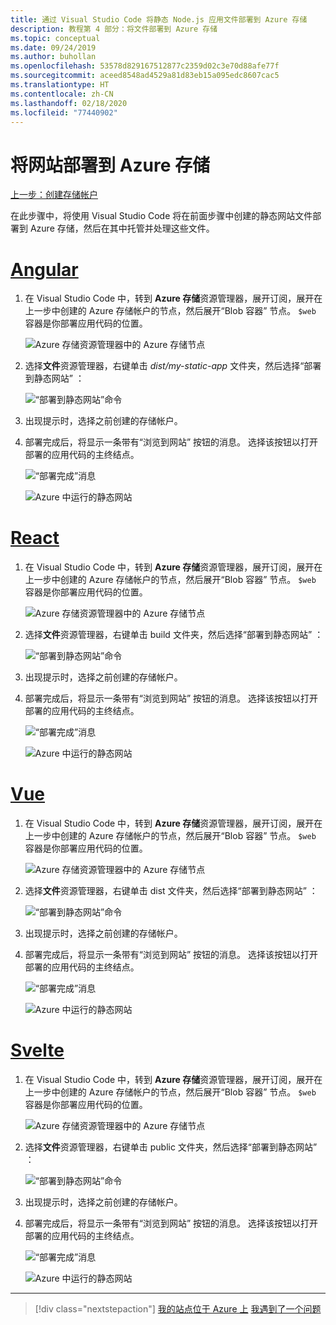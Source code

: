 ```yaml
---
title: 通过 Visual Studio Code 将静态 Node.js 应用文件部署到 Azure 存储
description: 教程第 4 部分：将文件部署到 Azure 存储
ms.topic: conceptual
ms.date: 09/24/2019
ms.author: buhollan
ms.openlocfilehash: 53578d829167512877c2359d02c3e70d88afe77f
ms.sourcegitcommit: aceed8548ad4529a81d83eb15a095edc8607cac5
ms.translationtype: HT
ms.contentlocale: zh-CN
ms.lasthandoff: 02/18/2020
ms.locfileid: "77440902"
---
```

# <a name="deploy-the-website-to-azure-storage"></a>将网站部署到 Azure 存储

[上一步：创建存储帐户](tutorial-vscode-static-website-node-03.md)

在此步骤中，将使用 Visual Studio Code 将在前面步骤中创建的静态网站文件部署到 Azure 存储，然后在其中托管并处理这些文件。

# <a name="angular"></a>[Angular](#tab/angular)

1. 在 Visual Studio Code 中，转到 **Azure 存储**资源管理器，展开订阅，展开在上一步中创建的 Azure 存储帐户的节点，然后展开“Blob 容器”  节点。 `$web` 容器是你部署应用代码的位置。

   ![Azure 存储资源管理器中的 Azure 存储节点](media/static-website/storage-nodes.png)

1. 选择**文件**资源管理器，右键单击 _dist/my-static-app_ 文件夹，然后选择“部署到静态网站”  ：

    ![“部署到静态网站”命令](media/static-website/deploy-build-angular.png)

1. 出现提示时，选择之前创建的存储帐户。

1. 部署完成后，将显示一条带有“浏览到网站”  按钮的消息。 选择该按钮以打开部署的应用代码的主终结点。

    ![“部署完成”消息](media/static-website/deployment-complete.png)

    ![Azure 中运行的静态网站](media/static-website/azure-app-angular.png)

# <a name="react"></a>[React](#tab/react)

1. 在 Visual Studio Code 中，转到 **Azure 存储**资源管理器，展开订阅，展开在上一步中创建的 Azure 存储帐户的节点，然后展开“Blob 容器”  节点。 `$web` 容器是你部署应用代码的位置。

   ![Azure 存储资源管理器中的 Azure 存储节点](media/static-website/storage-nodes.png)

1. 选择**文件**资源管理器，右键单击 build  文件夹，然后选择“部署到静态网站”  ：

    ![“部署到静态网站”命令](media/static-website/deploy-build-react.png)

1. 出现提示时，选择之前创建的存储帐户。

1. 部署完成后，将显示一条带有“浏览到网站”  按钮的消息。 选择该按钮以打开部署的应用代码的主终结点。

    ![“部署完成”消息](media/static-website/deployment-complete.png)

    ![Azure 中运行的静态网站](media/static-website/azure-app-react.png)

# <a name="vue"></a>[Vue](#tab/vue)

1. 在 Visual Studio Code 中，转到 **Azure 存储**资源管理器，展开订阅，展开在上一步中创建的 Azure 存储帐户的节点，然后展开“Blob 容器”  节点。 `$web` 容器是你部署应用代码的位置。

   ![Azure 存储资源管理器中的 Azure 存储节点](media/static-website/storage-nodes.png)

1. 选择**文件**资源管理器，右键单击 dist  文件夹，然后选择“部署到静态网站”  ：

    ![“部署到静态网站”命令](media/static-website/deploy-build-vue.png)

1. 出现提示时，选择之前创建的存储帐户。

1. 部署完成后，将显示一条带有“浏览到网站”  按钮的消息。 选择该按钮以打开部署的应用代码的主终结点。

    ![“部署完成”消息](media/static-website/deployment-complete.png)

    ![Azure 中运行的静态网站](media/static-website/azure-app-vue.png)

# <a name="svelte"></a>[Svelte](#tab/svelte)

1. 在 Visual Studio Code 中，转到 **Azure 存储**资源管理器，展开订阅，展开在上一步中创建的 Azure 存储帐户的节点，然后展开“Blob 容器”  节点。 `$web` 容器是你部署应用代码的位置。

   ![Azure 存储资源管理器中的 Azure 存储节点](media/static-website/storage-nodes.png)

1. 选择**文件**资源管理器，右键单击 public  文件夹，然后选择“部署到静态网站”  ：

    ![“部署到静态网站”命令](media/static-website/deploy-build-svelte.png)

1. 出现提示时，选择之前创建的存储帐户。

1. 部署完成后，将显示一条带有“浏览到网站”  按钮的消息。 选择该按钮以打开部署的应用代码的主终结点。

    ![“部署完成”消息](media/static-website/deployment-complete-svelte.png)

    ![Azure 中运行的静态网站](media/static-website/azure-app-svelte.png)

---

> [!div class="nextstepaction"]
> [我的站点位于 Azure 上](tutorial-vscode-static-website-node-05.md) [我遇到了一个问题](https://www.research.net/r/PWZWZ52?tutorial=node-deployment-staticwebsite&step=create-storage)
